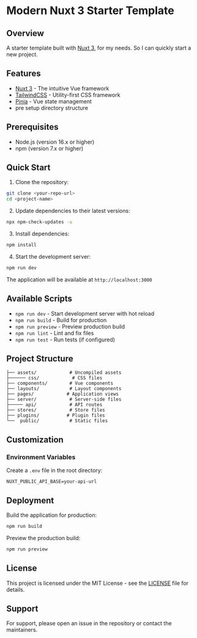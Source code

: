 # Modern Nuxt 3 Starter Template

## Overview

A starter template built with [Nuxt 3](https://nuxt.com), for my needs. So I can quickly start a new project.

## Features

- [Nuxt 3](https://nuxt.com) - The intuitive Vue framework
- [TailwindCSS](https://tailwindcss.com) - Utility-first CSS framework
- [Pinia](https://pinia.vuejs.org) - Vue state management
- pre setup directory structure

## Prerequisites

- Node.js (version 16.x or higher)
- npm (version 7.x or higher)

## Quick Start

1. Clone the repository:
```bash
git clone <your-repo-url>
cd <project-name>
```

2. Update dependencies to their latest versions:
```bash
npx npm-check-updates -u
```

3. Install dependencies:
```bash
npm install
```

4. Start the development server:
```bash
npm run dev
```

The application will be available at `http://localhost:3000`

## Available Scripts

- `npm run dev` - Start development server with hot reload
- `npm run build` - Build for production
- `npm run preview` - Preview production build
- `npm run lint` - Lint and fix files
- `npm run test` - Run tests (if configured)

## Project Structure

```
├── assets/            # Uncompiled assets
├────── css/            # CSS files 
├── components/        # Vue components
├── layouts/           # Layout components
├── pages/            # Application views
├── server/            # Server-side files
├───── api/            # API routes
├── stores/            # Store files
├── plugins/          # Plugin files
└──  public/           # Static files
```

## Customization
### Environment Variables

Create a `.env` file in the root directory:
```env
NUXT_PUBLIC_API_BASE=your-api-url
```

## Deployment

Build the application for production:
```bash
npm run build
```

Preview the production build:
```bash
npm run preview
```

## License

This project is licensed under the MIT License - see the [LICENSE](LICENSE) file for details.

## Support

For support, please open an issue in the repository or contact the maintainers.
